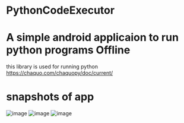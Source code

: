 # PythonCodeExecutor
# A simple android applicaion to run python programs Offline

this library is used for running python https://chaquo.com/chaquopy/doc/current/
 # snapshots of app
![image](https://user-images.githubusercontent.com/85139394/191914727-fa27e325-6743-43ff-8d22-4e27359ba6af.png)
![image](https://user-images.githubusercontent.com/85139394/191914759-836ef9b0-ec48-43da-bb23-c8c26fb6eb17.png)
![image](https://user-images.githubusercontent.com/85139394/191914773-7e47208c-6829-4438-b0cb-fe396b856bd9.png)
